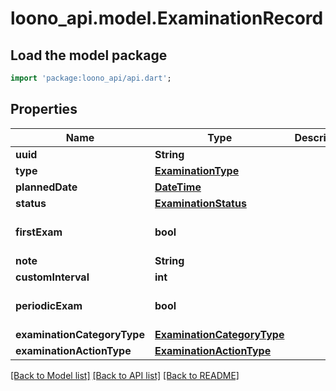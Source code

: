 # loono_api.model.ExaminationRecord

## Load the model package
```dart
import 'package:loono_api/api.dart';
```

## Properties
Name | Type | Description | Notes
------------ | ------------- | ------------- | -------------
**uuid** | **String** |  | [optional] 
**type** | [**ExaminationType**](ExaminationType.md) |  | 
**plannedDate** | [**DateTime**](DateTime.md) |  | [optional] 
**status** | [**ExaminationStatus**](ExaminationStatus.md) |  | [optional] 
**firstExam** | **bool** |  | [optional] [default to false]
**note** | **String** |  | [optional] 
**customInterval** | **int** |  | [optional] 
**periodicExam** | **bool** |  | [optional] [default to true]
**examinationCategoryType** | [**ExaminationCategoryType**](ExaminationCategoryType.md) |  | [optional] 
**examinationActionType** | [**ExaminationActionType**](ExaminationActionType.md) |  | [optional] 

[[Back to Model list]](../README.md#documentation-for-models) [[Back to API list]](../README.md#documentation-for-api-endpoints) [[Back to README]](../README.md)


